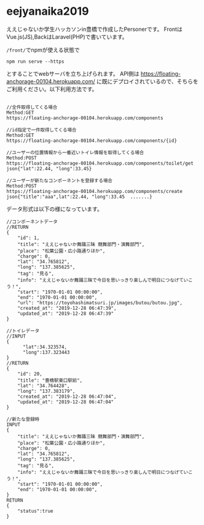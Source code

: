 # eejyanaika2019
ええじゃないか学生ハッカソンin豊橋で作成したPersonerです。
FrontはVue.js(JS),BackはLaravel(PHP)で書いています。

`/front/`でnpmが使える状態で

```
npm run serve --https
```

とすることでwebサーバを立ち上げられます。
API側は https://floating-anchorage-00104.herokuapp.com/ に既にデプロイされているので、そちらをご利用ください。以下利用方法です。

```

//全件取得してくる場合
Method:GET
https://floating-anchorage-00104.herokuapp.com/components

//id指定で一件取得してくる場合
Method:GET
https://floating-anchorage-00104.herokuapp.com/components/{id}

//ユーザーの位置情報から一番近いトイレ情報を取得してくる場合
Method:POST
https://floating-anchorage-00104.herokuapp.com/components/toilet/get
json{"lat":22.44, "long":33.45}

//ユーザーが新たなコンポーネントを登録する場合
Method:POST
https://floating-anchorage-00104.herokuapp.com/components/create
json{"title":"aaa",lat":22.44, "long":33.45  .......}

```

データ形式は以下の様になっています。

```
//コンポーネントデータ
//RETURN
{
    "id": 1,
    "title": "ええじゃないか舞踊三昧 競舞部門・演舞部門",
    "place": "松葉公園・広小路通りほか",
    "charge": 0,
    "lat": "34.765812",
    "long": "137.385625",
    "tag": "見る",
    "info": "ええじゃないか舞踊三昧で今日を思いっきり楽しんで明日につなげていこう！",
    "start": "1970-01-01 00:00:00",
    "end": "1970-01-01 00:00:00",
    "url": "https://toyohashimatsuri.jp/images/butou/butou.jpg",
    "created_at": "2019-12-28 06:47:39",
    "updated_at": "2019-12-28 06:47:39"
}
    
//トイレデータ
//INPUT
{
	  "lat":34.323574,
	  "long":137.323443
}
//RETURN
{
    "id": 20,
    "title": "豊橋駅東口駅前",
    "lat": "34.764428",
    "long": "137.383179",
    "created_at": "2019-12-28 06:47:04",
    "updated_at": "2019-12-28 06:47:04"
}

//新たな登録時
INPUT
{
    "title": "ええじゃないか舞踊三昧 競舞部門・演舞部門",
    "place": "松葉公園・広小路通りほか",
    "charge": 0,
    "lat": "34.765812",
    "long": "137.385625",
    "tag": "見る",
    "info": "ええじゃないか舞踊三昧で今日を思いっきり楽しんで明日につなげていこう！",
    "start": "1970-01-01 00:00:00",
    "end": "1970-01-01 00:00:00",
}
RETURN
{
    "status":true
}
```
